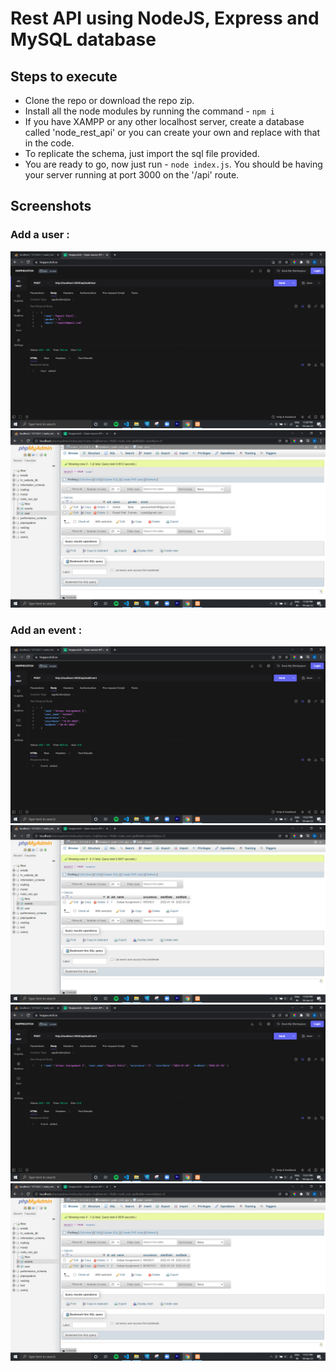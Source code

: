 # Rest API using NodeJS, Express and MySQL database

## Steps to execute
- Clone the repo or download the repo zip.
- Install all the node modules by running the command - ```npm i```
- If you have XAMPP or any other localhost server, create a database called 'node_rest_api' or you can create your own and replace with that in the code.
- To replicate the schema, just import the sql file provided.
- You are ready to go, now just run - ```node index.js```. You should be having your server running at port 3000 on the '/api' route.

## Screenshots
### Add a user :
![](https://github.com/Aniket-508/AvtaarAssgn2/blob/main/Screenshot%20(187).png)
![](https://github.com/Aniket-508/AvtaarAssgn2/blob/main/Screenshot%20(188).png)
### Add an event :
![](https://github.com/Aniket-508/AvtaarAssgn2/blob/main/Screenshot%20(185).png)
![](https://github.com/Aniket-508/AvtaarAssgn2/blob/main/Screenshot%20(186).png)
![](https://github.com/Aniket-508/AvtaarAssgn2/blob/main/Screenshot%20(189).png)
![](https://github.com/Aniket-508/AvtaarAssgn2/blob/main/Screenshot%20(190).png)
